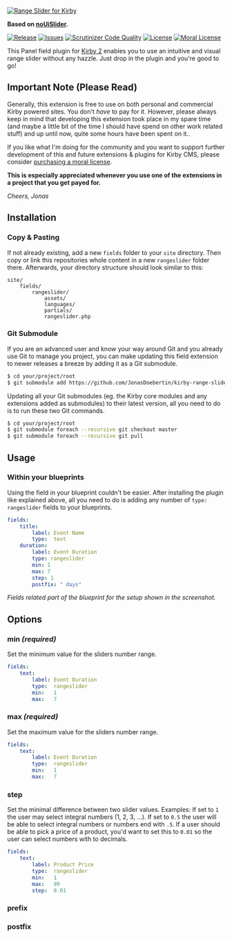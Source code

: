 [![Range Slider for Kirby](https://raw.githubusercontent.com/JonasDoebertin/kirby-range-slider/master/logo.gif)](https://github.com/JonasDoebertin/kirby-range-slider/)

**Based on [noUiSlider](https://github.com/leongersen/noUiSlider/).**

[![Release](https://img.shields.io/github/release/jonasdoebertin/kirby-range-slider.svg)](https://github.com/jonasdoebertin/kirby-range-slider/releases)
[![Issues](https://img.shields.io/github/issues/jonasdoebertin/kirby-range-slider.svg)](https://github.com/jonasdoebertin/kirby-range-slider/issues)
[![Scrutinizer Code Quality](https://scrutinizer-ci.com/g/JonasDoebertin/kirby-range-slider/badges/quality-score.png?b=develop)](https://scrutinizer-ci.com/g/JonasDoebertin/kirby-range-slider/?branch=develop)
[![License](https://img.shields.io/badge/license-GPLv3-blue.svg)](https://raw.githubusercontent.com/jonasdoebertin/kirby-range-slider/master/LICENSE)
[![Moral License](https://img.shields.io/badge/buy-moral_license-8dae28.svg)](https://gumroad.com/l/visualmarkdown)

This Panel field plugin for [Kirby 2](http://getkirby.com) enables you to use an intuitive and visual range slider without any hazzle. Just drop in the plugin and you're good to go!

## Important Note (Please Read)

Generally, this extension is free to use on both personal and commercial Kirby powered sites. You don't *have* to pay for it. However, please always keep in mind that developing this extension took place in my spare time (and maybe a little bit of the time I should have spend on other work related stuff) and up until now, quite some hours have been spent on it..

If you like what I'm doing for the community and you want to support further development of this and future extensions & plugins for Kirby CMS, please consider [purchasing a moral license](https://gumroad.com/l/visualmarkdown).

**This is especially appreciated whenever you use one of the extensions in a project that you get payed for.**

*Cheers, Jonas*

## Installation

### Copy & Pasting

If not already existing, add a new `fields` folder to your `site` directory. Then copy or link this repositories whole content in a new `rangeslider` folder there. Afterwards, your directory structure should look similar to this:

```
site/
	fields/
		rangeslider/
			assets/
            languages/
            partials/
			rangeslider.php
```

### Git Submodule

If you are an advanced user and know your way around Git and you already use Git to manage you project, you can make updating this field extension to newer releases a breeze by adding it as a Git submodule.

```bash
$ cd your/project/root
$ git submodule add https://github.com/JonasDoebertin/kirby-range-slider.git site/fields/rangeslider
```

Updating all your Git submodules (eg. the Kirby core modules and any extensions added as submodules) to their latest version, all you need to do is to run these two Git commands.

```bash
$ cd your/project/root
$ git submodule foreach --recursive git checkout master
$ git submodule foreach --recursive git pull
```

## Usage

### Within your blueprints

Using the field in your blueprint couldn't be easier. After installing the plugin like explained above, all you need to do is adding any number of `type: rangeslider` fields to your blueprints.

```yaml
fields:
    title:
        label: Event Name
        type:  text
    duration:
        label: Event Duration
        type: rangeslider
        min: 1
        max: 7
        step: 1
        postfix: " days"

```

*Fields related part of the blueprint for the setup shown in the screenshot.*

## Options

### min *(required)*

Set the minimum value for the sliders number range.

```yaml
fields:
    text:
        label: Event Duration
        type:  rangeslider
		min:   1
        max:   7
```

### max *(required)*

Set the maximum value for the sliders number range.

```yaml
fields:
    text:
        label: Event Duration
        type:  rangeslider
		min:   1
        max:   7
```

### step

Set the minimal difference between two slider values. Examples: If set to `1` the user may select integral numbers (1, 2, 3, …). If set to `0.5` the user will be able to select integral numbers or numbers end with `.5`. If a user should be able to pick a price of a product, you'd want to set this to `0.01` so the user can select numbers with to decimals.

```yaml
fields:
    text:
        label: Product Price
        type:  rangeslider
		min:   1
        max:   99
        step:  0.01
```

### prefix

### postfix
